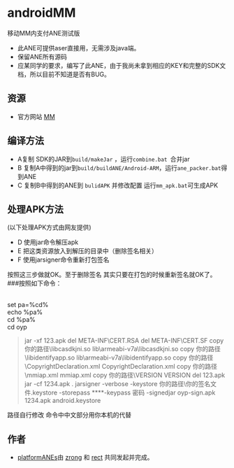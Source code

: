 ﻿androidMM
=========

移动MM内支付ANE测试版
* 此ANE可提供aser直接用，无需涉及java端。
* 保留ANE所有源码
* 应某同学的要求，编写了此ANE，由于我尚未拿到相应的KEY和完整的SDK文档，所以目前不知道是否有BUG。

## 资源

* 官方网站 [MM](http://dev.10086.cn/iap/?action=down&areaid=1354082900)

## 编译方法
*  A复制 SDK的JAR到`build/makeJar` ，运行`combine.bat `合并jar
*  B 复制A中得到的jar到`build/buildANE/Android-ARM`，运行`ane_packer.bat`得到ANE
*  C 复制B中得到的ANE到 `bulidAPK` 并修改配置 运行`mm_apk.bat`可生成APK

## 处理APK方法
(以下处理APK方式由网友提供)
*  D 使用jar命令解压apk
*  E 把这类资源放入到解压的目录中（删除签名相关）
*  F 使用jarsigner命令重新打包签名

按照这三步做就OK。至于删除签名 其实只要在打包的时候重新签名就OK了。
###按照如下命令：

<br />set pa=%cd%
<br />echo %pa%
<br />cd %pa%
<br />cd oyp
>jar -xf 123.apk
>del META-INF\CERT.RSA
>del META-INF\CERT.SF
>copy 你的路径\libcasdkjni.so lib\armeabi-v7a\libcasdkjni.so
>copy 你的路径\libidentifyapp.so lib\armeabi-v7a\libidentifyapp.so
>copy 你的路径\CopyrightDeclaration.xml CopyrightDeclaration.xml
>copy 你的路径\mmiap.xml mmiap.xml
>copy 你的路径\VERSION VERSION
>del 123.apk
>jar -cf 1234.apk .
>jarsigner -verbose -keystore 你的路径\你的签名文件.keystore -storepass ****-keypass 密码 -signedjar oyp-sign.apk 1234.apk android.keystore

路径自行修改 命令中中文部分用你本机的代替


## 作者

* [platformANEs](https://github.com/platformanes)由 [zrong](http://zengrong.net) 和 [rect](http://www.shadowkong.com/) 共同发起并完成。